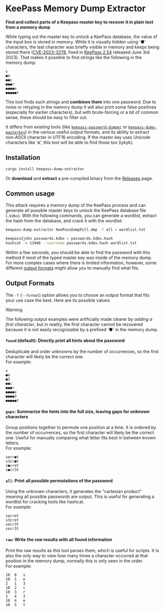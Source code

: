 # KeePass Memory Dump Extractor

**Find and collect parts of a Keepass master key to recover it in plain text from a memory dump**

While typing out the master key to unlock a KeePass database, the value of the input box is stored in memory. While it is visually hidden using '●' characters, the last character was briefly visible in memory and keeps being stored there ([CVE-2023-3278](https://nvd.nist.gov/vuln/detail/CVE-2023-32784), fixed in [KeePass 2.54](https://keepass.info/news/n230603_2.54.html) released June 3rd 2023). That makes it possible to find strings like the following in the memory dump:

```
s
●e
●●c
●●●r
●●●●e
●●●●●t
```

This tool finds such strings and **combines them** into one password. Due to noise or retyping in the memory dump it will also print some false positives (especially for earlier characters), but with brute-forcing or a bit of common sense, these should be easy to filter out. 

It differs from existing tools (like [`keepass-password-dumper`](https://github.com/vdohney/keepass-password-dumper) or [`keepass-dump-masterkey`](https://github.com/matro7sh/keepass-dump-masterkey)) in the various useful output formats, and its ability to extract non-ASCII character in UTF16 encoding. If the master key uses Unicode characters like 'ø', this tool will be able to find those too (iykyk). 

## Installation

```Bash
cargo install keepass-dump-extractor
```

Or **download** and **extract** a pre-compiled binary from the [Releases](https://github.com/JorianWoltjer/keepass-dump-extractor/releases) page. 

## Common usage

This attack requires a memory dump of the KeePass process and can generate all possible master keys to unlock the KeePass database file (`.kdbx`). With the following commands, you can generate a wordlist, extract the hash from the database, and crack it with the wordlist:

```bash
keepass-dump-extractor KeePassDumpFull.dmp -f all > wordlist.txt

keepass2john passwords.kdbx > passwords.kdbx.hash
hashcat -m 13400 --username passwords.kdbx.hash wordlist.txt
```

Within a few seconds, you should be able to find the password with this method if most of the typed master key was inside of the memory dump. For more complex cases where there is limited information, however, some different [output formats](#output-formats) might allow you to manually find what fits. 

## Output Formats

The `-f` (`--format`) option allows you to choose an output format that fits your use case the best. Here are its possible values:

> [!WARNING]
> The following output examples were artificially made clearer by *adding a first character*, but in reality, the first character cannot be recovered because it is not easily recognizable by a prefixed '●' in the memory dump.

#### `found` (default): Directly print all hints about the password

Deduplicate and order unknowns by the number of occurrences, so the first character will likely be the correct one.  
For example:

```
s
●e
●3
●●c
●●●r
●●●●e
●●●●3
●●●●●t
```

#### `gaps`: Summarize the hints into the full size, leaving gaps for unknown characters

Group positions together to permute one position at a time. It is ordered by the number of occurrences, so the first character will likely be the correct one. Useful for manually comparing what letter fits best in between known letters.  
For example:

```
secr●t
s3cr●t
s●cret
s●cr3t
```

#### `all`: Print all possible permutations of the password

Using the unknown characters, it generates the "cartesian product" meaning all possible passwords are output. This is useful for generating a wordlist for cracking tools like hashcat.  
For example:

```
secret
s3cret
secr3t
secr3t
```

#### `raw`: Write the raw results with all found information

Print the raw results as this tool parses them, which is useful for scripts. It is also the only way to view how many times a character occurred at that position in the memory dump, normally this is only seen in the order.  
For example:

```
10	0	s
10	1	e
2	1	3
10	2	c
10	3	r
1	4	3
10	4	e
10	5	t
```
